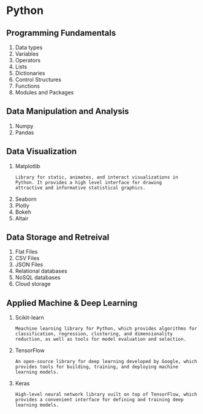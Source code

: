 # Python
## Programming Fundamentals
<ol>
  <li>Data types</li>
  <li>Variables</li>
  <li>Operators</li>
  <li>Lists</li>
  <li>Dictionaries</li>
  <li>Control Structures</li>
  <li>Functions</li>
  <li>Modules and Packages</li>
</ol>

## Data Manipulation and Analysis

<ol>
  <li>Numpy</li>
  <li>Pandas</li>
</ol>

## Data Visualization

<ol>
  <li>Matplotlib</li>
    
    Library for static, animates, and interact visualizations in Python. It provides a high level interface for drawing 
    attractive and informative statistical graphics.
    
  <li>Seaborn</li>
  <li>Plotly</li>
  <li>Bokeh</li>
  <li>Altair</li>
</ol>

## Data Storage and Retreival
<ol>
  <li>Flat Files</li>
  <li>CSV Files</li>
  <li>JSON Files</li>
  <li>Relational databases</li>
  <li>NoSQL databases</li>
  <li>Cloud storage</li>
</ol>

## Applied Machine & Deep Learning
<ol>
  <li>Scikit-learn</li>
  
    Meachine learning library for Python, which provides algorithms for classification, regression, clustering, and dimensionality
    reduction, as well as tools for model evaluation and selection.
  
  <li>TensorFlow</li>
  
    An open-source library for deep learning developed by Google, which provides tools for building, training, and deploying machine
    learning models.
  
  <li>Keras</li>  
  
    High-level neural network library vuilt on top of TensorFlow, which provides a convenient interface for defining and training deep
    learning models.
  
</ol>
